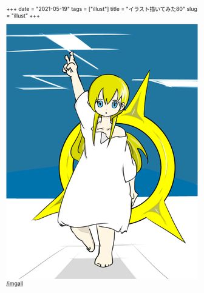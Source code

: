 +++
date = "2021-05-19"
tags = ["illust"]
title = "イラスト描いてみた80"
slug = "illust"
+++

![](/img/yui_80.png)
[/imgall](/imgall)

